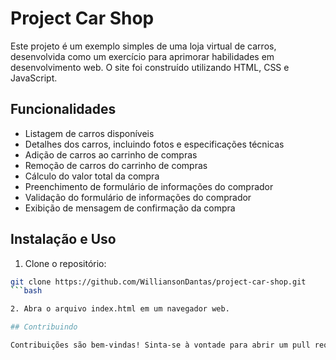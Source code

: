 # Project Car Shop

Este projeto é um exemplo simples de uma loja virtual de carros, desenvolvida como um exercício para aprimorar habilidades em desenvolvimento web. O site foi construído utilizando HTML, CSS e JavaScript.

## Funcionalidades

- Listagem de carros disponíveis
- Detalhes dos carros, incluindo fotos e especificações técnicas
- Adição de carros ao carrinho de compras
- Remoção de carros do carrinho de compras
- Cálculo do valor total da compra
- Preenchimento de formulário de informações do comprador
- Validação do formulário de informações do comprador
- Exibição de mensagem de confirmação da compra

## Instalação e Uso

1. Clone o repositório:

```bash
git clone https://github.com/WilliansonDantas/project-car-shop.git
```bash

2. Abra o arquivo index.html em um navegador web.

## Contribuindo

Contribuições são bem-vindas! Sinta-se à vontade para abrir um pull request com melhorias e correções.
